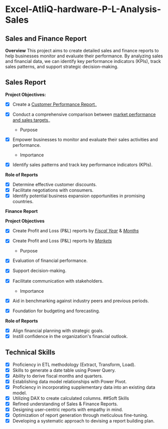 # Excel-AtliQ-hardware-P-L-Analysis-Sales

## Sales and Finance Report

**Overview**
This project aims to create detailed sales and finance reports to help businesses monitor and evaluate their performance. By analyzing sales and financial data, we can identify key performance indicators (KPIs), track sales patterns, and support strategic decision-making.

## Sales Report

**Project Objectives:**

- [x] Create a [Customer Performance Report](https://github.com/DataAnalyst-Sameer/Excel-Sales-Analytics/blob/main/Customer%20Performance%20Report.pdf)_
  
- [x] Conduct a comprehensive comparison between [market performance and sales targets](https://github.com/DataAnalyst-Sameer/Excel-Sales-Analytics/blob/main/Market%20Performance%20vs%20Target%20Report.pdf)_
  
  - Purpose
  
- [x] Empower businesses to monitor and evaluate their sales activities and performance.

  - Importance

- [x] Identify sales patterns and track key performance indicators (KPIs).

**Role of Reports**

- [x] Determine effective customer discounts.
- [x] Facilitate negotiations with consumers.
- [x] Identify potential business expansion opportunities in promising countries.

**Finance Report**

**Project Objectives** 
- [x] Create Profit and Loss (P&L) reports by _[Fiscal Year](https://github.com/DataAnalyst-Sameer/Excel-Sales-Analytics/blob/main/P%26L%20Statement%20by%20Fiscal%20Year.pdf)_ & _[Months](https://github.com/DataAnalyst-Sameer/Excel-Sales-Analytics/blob/main/P%26L%20Statement%20by%20Months.pdf)_ 

- [x] Create Profit and Loss (P&L) reports by _[Markets](https://github.com/DataAnalyst-Sameer/Excel-Sales-Analytics/blob/main/P%26L%20Statement%20by%20Markets.pdf)_

  - Purpose

- [x] Evaluation of financial performance.
- [x] Support decision-making.
- [x] Facilitate communication with stakeholders.

  -  Importance

- [x] Aid in benchmarking against industry peers and previous periods.
- [x] Foundation for budgeting and forecasting.

**Role of Reports**

- [x] Align financial planning with strategic goals.
- [x] Instill confidence in the organization's financial outlook.

## Technical Skills
- [x] Proficiency in ETL methodology (Extract, Transform, Load).
- [x] Skills to generate a date table using Power Query.
- [x] Ability to derive fiscal months and quarters.
- [x] Establishing data model relationships with Power Pivot.
- [x] Proficiency in incorporating supplementary data into an existing data model.
- [x] Utilizing DAX to create calculated columns.
##Soft Skills
- [x] Refined understanding of Sales & Finance Reports.
- [x] Designing user-centric reports with empathy in mind.
- [x] Optimization of report generation through meticulous fine-tuning.
- [x] Developing a systematic approach to devising a report building plan.
